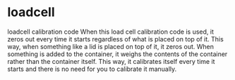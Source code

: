 # loadcell
loadcell calibration code
 When this load cell calibration code is used, it zeros out every time it starts regardless of what is placed on top of it. This way, when something like a lid is placed on top of it, it zeros out. When something is added to the container, it weighs the contents of the container rather than the container itself. This way, it calibrates itself every time it starts and there is no need for you to calibrate it manually.
